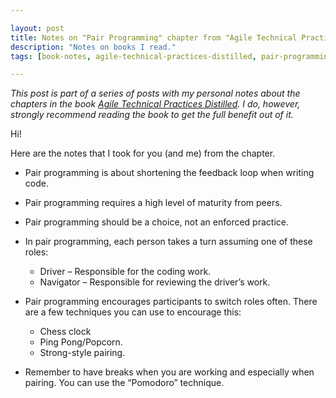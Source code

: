 ```yaml
---

layout: post
title: Notes on "Pair Programming" chapter from "Agile Technical Practices Distilled" book
description: "Notes on books I read."
tags: [book-notes, agile-technical-practices-distilled, pair-programming]

---
```


_This post is part of a series of posts with my personal notes about the chapters in the book [Agile Technical Practices Distilled](https://leanpub.com/agiletechnicalpracticesdistilled). I do, however, strongly recommend reading the book to get the full benefit out of it._

Hi!

Here are the notes that I took for you (and me) from the chapter.

* Pair programming is about shortening the feedback loop when writing code.
* Pair programming requires a high level of maturity from peers.
* Pair programming should be a choice, not an enforced practice.
* In pair programming, each person takes a turn assuming one of these roles:

  * Driver – Responsible for the coding work.
  * Navigator – Responsible for reviewing the driver’s work.
 
* Pair programming encourages participants to switch roles often. There are a few techniques you can use to encourage this:

  * Chess clock
  * Ping Pong/Popcorn.
  * Strong-style pairing.

* Remember to have breaks when you are working and especially when pairing. You can use the “Pomodoro” technique.